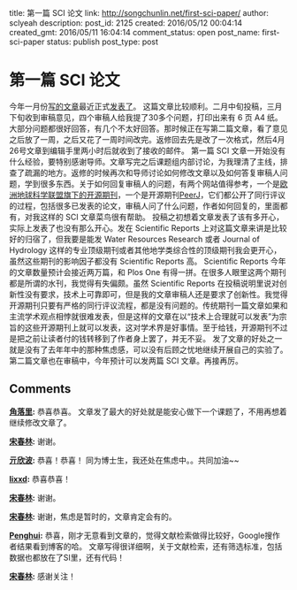 title: 第一篇 SCI 论文
link: http://songchunlin.net/first-sci-paper/
author: sclyeah
description: 
post_id: 2125
created: 2016/05/12 00:04:14
created_gmt: 2016/05/11 16:04:14
comment_status: open
post_name: first-sci-paper
status: publish
post_type: post

# 第一篇 SCI 论文

今年一月份[写的文章](/first-english-paper)最近正式[发表了](http://www.nature.com/articles/srep25963)。 这篇文章比较顺利。二月中旬投稿，三月下旬收到审稿意见，四个审稿人给我提了30多个问题，打印出来有 6 页 A4 纸。大部分问题都很好回答，有几个不太好回答。那时候正在写第二篇文章，看了意见之后放了一周，之后又花了一周时间改完。返修回去先是改了一次格式，然后4月26号文章到编辑手里两小时后就收到了接收的邮件。 第一篇 SCI 文章一开始没有什么经验，要特别感谢导师。文章写完之后课题组内部讨论，为我理清了主线，排查了疏漏的地方。返修的时候再次和导师讨论如何修改文章以及如何答复审稿人问题，学到很多东西。关于如何回复审稿人的问题，有两个网站值得参考，一个是[欧洲地球科学联盟旗下的开源期刊](http://www.egu.eu/publications/open-access-journals/)，一个是开源期刊[PeerJ](https://peerj.com/reviews/)，它们都公开了同行评议的过程，包括很多已发表的论文，审稿人问了什么问题，作者如何回复的，里面都有，对我这样的 SCI 文章菜鸟很有帮助。 投稿之初想着文章发表了该有多开心，实际上发表了也没有那么开心。发在 Scientific Reports 上对这篇文章来讲是比较好的归宿了，但我要是能发 Water Resources Research 或者 Journal of Hydrology 这样的专业顶级期刊或者其他地学类综合性的顶级期刊我会更开心，虽然这些期刊的影响因子都没有 Scientific Reports 高。 Scientific Reports 今年的文章数量预计会接近两万篇，和 Plos One 有得一拼。在很多人眼里这两个期刊都是所谓的水刊，我觉得有失偏颇。虽然 Scientific Reports 在投稿说明里说对创新性没有要求，技术上可靠即可，但是我的文章审稿人还是要求了创新性。我觉得开源期刊只要有严格的同行评议流程，都是没有问题的。传统期刊一篇文章如果和主流学术观点相悖就很难发表，但是这样的文章在以“技术上合理就可以发表”为宗旨的这些开源期刊上就可以发表，这对学术界是好事情。至于给钱，开源期刊不过是把之前让读者付的钱转移到了作者身上罢了，并无不妥。 发了文章的好处之一就是没有了去年年中的那种焦虑感，可以没有后顾之忧地继续开展自己的实验了。第二篇文章也在审稿中，今年预计可以发两篇 SCI 文章。再接再厉。

## Comments

**[角落里](#86851 "2016-05-12 00:10:41"):** 恭喜恭喜。 文章发了最大的好处就是能安心做下一个课题了，不用再想着继续修改文章了。

**[宋春林](#86866 "2016-05-12 10:39:05"):** 谢谢。

**[亓欣波](#86910 "2016-05-16 13:29:50"):** 恭喜！恭喜！ 同为博士生，我还处在焦虑中。。共同加油~~

**[lixxd](#86912 "2016-05-16 17:53:04"):** 恭喜恭喜！

**[宋春林](#86919 "2016-05-17 09:04:15"):** 谢谢。

**[宋春林](#86920 "2016-05-17 09:05:28"):** 谢谢，焦虑是暂时的，文章肯定会有的。

**[Penghui](#86925 "2016-05-17 14:54:25"):** 恭喜，刚才无意看到文章的，觉得文献检索做得比较好，Google搜作者结果看到博客的哈。 文章写得很详细啊，关于文献检索，还有筛选标准，包括数据也都放在了SI里，还有代码！

**[宋春林](#86926 "2016-05-17 15:57:57"):** 感谢关注！

